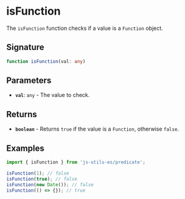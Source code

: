 # isFunction

The `isFunction` function checks if a value is a `Function` object.

## Signature

```typescript
function isFunction(val: any)
```

## Parameters

- **`val`**: `any` - The value to check.

## Returns

- **`boolean`** - Returns `true` if the value is a `Function`, otherwise `false`.

## Examples

```typescript
import { isFunction } from 'js-utils-es/predicate';

isFunction(1); // false
isFunction(true); // false
isFunction(new Date()); // false
isFunction(() => {}); // true
```
